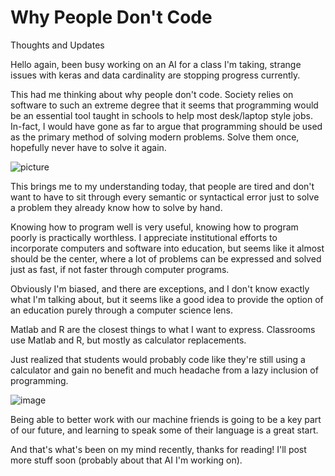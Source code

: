 <!-- 2022-03-29- -->
# Why People Don't Code

Thoughts and Updates

Hello again, been busy working on an AI for a class I'm taking, strange issues with keras and data cardinality are stopping progress currently.

This had me thinking about why people don't code. Society relies on software to such an extreme degree that it seems that programming would be an essential tool taught in schools to help most desk/laptop style jobs. In-fact, I would have gone as far to argue that programming should be used as the primary method of solving modern problems. Solve them once, hopefully never have to solve it again.

![picture](/assets/images/cool-graphics/tubes.jpg)

This brings me to my understanding today, that people are tired and don't want to have to sit through every semantic or syntactical error just to solve a problem they already know how to solve by hand.

Knowing how to program well is very useful, knowing how to program poorly is practically worthless. I appreciate institutional efforts to incorporate computers and software into education, but seems like it almost should be the center, where a lot of problems can be expressed and solved just as fast, if not faster through computer programs.

Obviously I'm biased, and there are exceptions, and I don't know exactly what I'm talking about, but it seems like a good idea to provide the option of an education purely through a computer science lens.

Matlab and R are the closest things to what I want to express. Classrooms use Matlab and R, but mostly as calculator replacements.

Just realized that students would probably code like they're still using a calculator and gain no benefit and much headache from a lazy inclusion of programming.

![image](/assets/images/cool-graphics/human+AI.jpg)

Being able to better work with our machine friends is going to be a key part of our future, and learning to speak some of their language is a great start.

And that's what's been on my mind recently, thanks for reading! I'll post more stuff soon (probably about that AI I'm working on).

